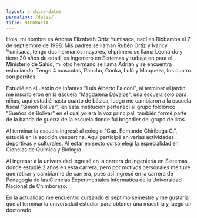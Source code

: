 ```yaml
---
layout: archive-dates
permalink: /dates/
title: BIOGRAFÍA
---
```

Hola, mi nombre es Andrea Elizabeth Ortiz Yumisaca, nací en Riobamba el 7 de septiembre de 1998.
Mis padres se llaman Rubén Ortiz y Nancy Yumisaca, tengo dos hermanos mayores, el primero se llama Leonardo y tiene 30 años de edad, es Ingeniero en Sistemas y trabaja en para el Ministerio de Salúd, mi otro hermano se llama Adrian y se encuentra estudiando.
Tengo 4 mascotas, Pancho, Gonka, Lulú y Marqueza, los cuatro son perritos.

Estudié en el Jardín de Infantes "Luis Alberto Falconí", al terminar el jardín me inscribieron en la escuela "Magdalena Dávalos", una escuela solo para niñas, aquí estudié hasta cuarto de básica, luego me cambiaron a la escuela fiscal "Simón Bolívar", en esta institución pertenecí al grupo folclórico "Sueños de Bolívar" en el cual yo era la voz principal, también formé parte de la banda de guerra de la escuela donde fui brigadier del grupo de liras.

Al terminar la escuela ingresé al colegio "Cap. Edmundo Chiriboga G.", estudié en la sección vespertina. Aquí participé en varias actividades deportivas y culturales. Al estar en sexto curso elegí la especialidad en Ciencias de Química y Biología.

Al ingresar a la universidad ingresé en la carrera de Ingeniería en Sistemas, donde estudié 2 años en esta carrera, pero por motivos personales me tuve que retirar y cambiarme de carrera, pues así ingresé en la carrera de Pedagogía de las Ciencias Experimentales Informática de la Universidad Nacional de Chimborazo.

En la actualidad me encuentro cursando el septimo semestre y me gustaría que al terminar la universidad estudiar para obtener una maestría y luego un doctorado.